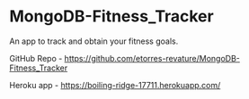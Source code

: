 # MongoDB-Fitness_Tracker

An app to track and obtain your fitness goals.

GitHub Repo - https://github.com/etorres-revature/MongoDB-Fitness_Tracker

Heroku app - https://boiling-ridge-17711.herokuapp.com/
